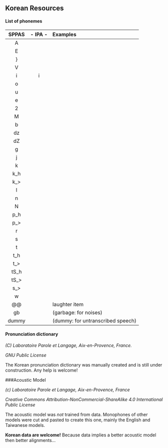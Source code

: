 ## Korean Resources

#### List of phonemes

| SPPAS | - IPA - | Examples             |
|:-----:|:-------:|:---------------------|
|   A   |         | |
|   E   |         | |
|   }   |         | |
|   V   |         | |
|   i   |   i     | |
|   o   |         | |
|   u   |         | |
|   e   |         | |
|   2   |         | |
|   M   |         | |
|   b   |         | |
|   dz  |         | |
|   dZ  |         | |
|   g   |         | |
|   j   |         | |
|   k   |         | |
|   k_h |         | |
|   k_> |         | |
|   l   |         | |
|   n   |         | |
|   N   |         | |
|   p_h |         | |
|   p_> |         | |
|   r   |         | |
|   s   |         | |
|   t   |         | |
|   t_h |         | |
|   t_> |         | |
|  tS_h |         | |
|  tS_> |         | |
|   s_> |         | |
|   w   |         | |
| @@    |         | laughter item        |
| gb    |         | (garbage: for noises) |
| dummy |         | (dummy: for untranscribed speech) |


#### Pronunciation dictionary

*(C) Laboratoire Parole et Langage, Aix-en-Provence, France.*

*GNU Public License*

The Korean pronunciation dictionary was manually created and is still under
construction. Any help is welcome!


###Acoustic Model

*(c) Laboratoire Parole et Langage, Aix-en-Provence, France*

*Creative Commons Attribution-NonCommercial-ShareAlike 4.0 International Public License*

The acoustic model was *not* trained from data. Monophones of other models were
cut and pasted to create this one, mainly the English and Taiwanese models.

**Korean data are welcome!**
Because data implies a better acoustic model then better alignments...
